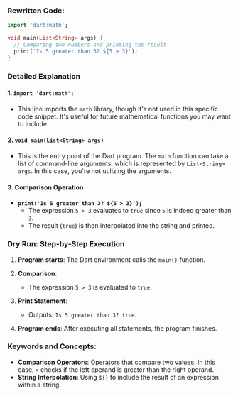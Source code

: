 
### Rewritten Code:
```dart
import 'dart:math';

void main(List<String> args) {
  // Comparing two numbers and printing the result
  print('Is 5 greater than 3? ${5 > 3}');
}
```

### Detailed Explanation

#### 1. `import 'dart:math';`
- This line imports the `math` library, though it's not used in this specific code snippet. It's useful for future mathematical functions you may want to include.

#### 2. `void main(List<String> args)`
- This is the entry point of the Dart program. The `main` function can take a list of command-line arguments, which is represented by `List<String> args`. In this case, you're not utilizing the arguments.

#### 3. Comparison Operation
- **`print('Is 5 greater than 3? ${5 > 3}');`**
  - The expression `5 > 3` evaluates to `true` since `5` is indeed greater than `3`.
  - The result (`true`) is then interpolated into the string and printed.

### Dry Run: Step-by-Step Execution

1. **Program starts**: The Dart environment calls the `main()` function.

2. **Comparison**:
   - The expression `5 > 3` is evaluated to `true`.

3. **Print Statement**:
   - Outputs: `Is 5 greater than 3? true`.

4. **Program ends**: After executing all statements, the program finishes.

### Keywords and Concepts:
- **Comparison Operators**: Operators that compare two values. In this case, `>` checks if the left operand is greater than the right operand.
- **String Interpolation**: Using `${}` to include the result of an expression within a string.
